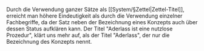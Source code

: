 Durch die Verwendung ganzer Sätze als [[System/§Zettel|Zettel-Titel]], erreicht man höhere Eindeutigkeit als durch die Verwendung einzelner Fachbegriffe, da der Satz neben der Bezeichnung eines Konzepts auch über dessen Status aufklären kann. Der Titel "Aderlass ist eine nutzlose Prozedur", klärt uns mehr auf, als der Titel "Aderlass", der nur die Bezeichnung des Konzepts nennt.